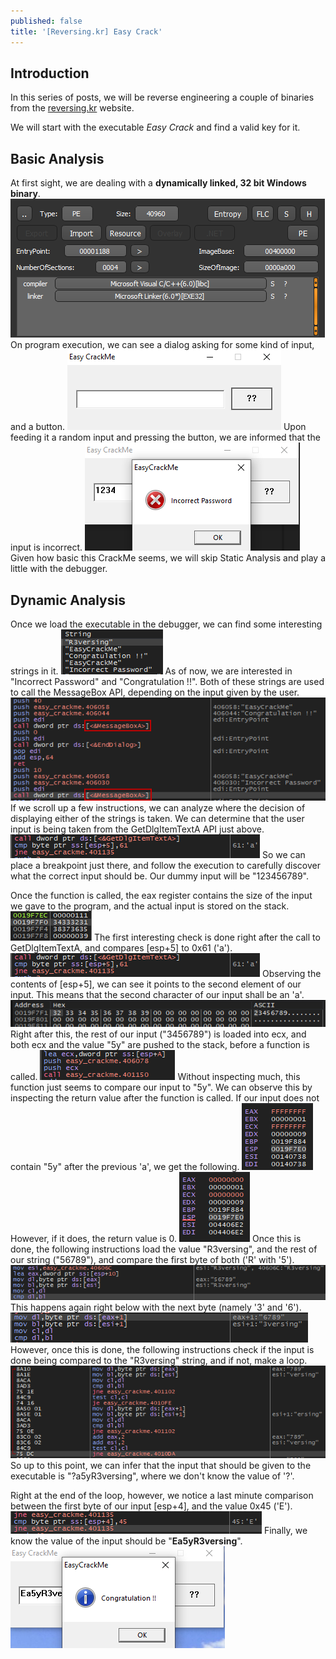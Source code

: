```yaml
---
published: false
title: '[Reversing.kr] Easy Crack'
---
```

## Introduction
In this series of posts, we will be reverse engineering a couple of binaries from the [reversing.kr](http://reversing.kr/) website. 

We will start with the executable *Easy Crack* and find a valid key for it.

## Basic Analysis
At first sight, we are dealing with a **dynamically linked, 32 bit Windows binary**.
![](../assets/easycrack/die.png)
On program execution, we can see a dialog asking for some kind of input, and a button.
![](../assets/easycrack/input.png)
Upon feeding it a random input and pressing the button, we are informed that the input is incorrect.
![](../assets/easycrack/wrong_input.png)
Given how basic this CrackMe seems, we will skip Static Analysis and play a little with the debugger.

## Dynamic Analysis
Once we load the executable in the debugger, we can find some interesting strings in it.
![](../assets/easycrack/strings.png)
As of now, we are interested in "Incorrect Password" and "Congratulation !!". Both of these strings are used to call the MessageBox API, depending on the input given by the user.
![](../assets/easycrack/goodbadboy.png)
If we scroll up a few instructions, we can analyze where the decision of displaying either of the strings is taken. We can determine that the user input is being taken from the GetDlgItemTextA API just above.
![](../assets/easycrack/getdlg.png)
So we can place a breakpoint just there, and follow the execution to carefully discover what the correct input should be. Our dummy input will be "123456789".

Once the function is called, the eax register contains the size of the input we gave to the program, and the actual input is stored on the stack.
![](../assets/easycrack/stack.png)
The first interesting check is done right after the call to GetDlgItemTextA, and compares [esp+5] to 0x61 ('a').
![](../assets/easycrack/getdlg.png)
Observing the contents of [esp+5], we can see it points to the second element of our input. This means that the second character of our input shall be an 'a'.
![](../assets/easycrack/dump.png)
Right after this, the rest of our input ("3456789") is loaded into ecx, and both ecx and the value "5y" are pushed to the stack, before a function is called.
![](../assets/easycrack/5y.png)
Without inspecting much, this function just seems to compare our input to "5y". We can observe this by inspecting the return value after the function is called. If our input does not contain "5y" after the previous 'a', we get the following.
![](../assets/easycrack/no5y.png)
However, if it does, the return value is 0.
![](../assets/easycrack/yes5y.png)
Once this is done, the following instructions load the value "R3versing", and the rest of our string ("56789"), and compare the first byte of both ('R' with '5').
![](../assets/easycrack/r3v.png)
This happens again right below with the next byte (namely '3' and '6').
![](../assets/easycrack/vers.png)
However, once this is done, the following instructions check if the input is done being compared to the "R3versing" string, and if not, make a loop.
![](../assets/easycrack/loop.png)
So up to this point, we can infer that the input that should be given to the executable is "?a5yR3versing", where we don't know the value of '?'.

Right at the end of the loop, however, we notice a last minute comparison between the first byte of our input [esp+4], and the value 0x45 ('E').
![](../assets/easycrack/last.png)
Finally, we know the value of the input should be "**Ea5yR3versing**".
![](../assets/easycrack/congrats.png)